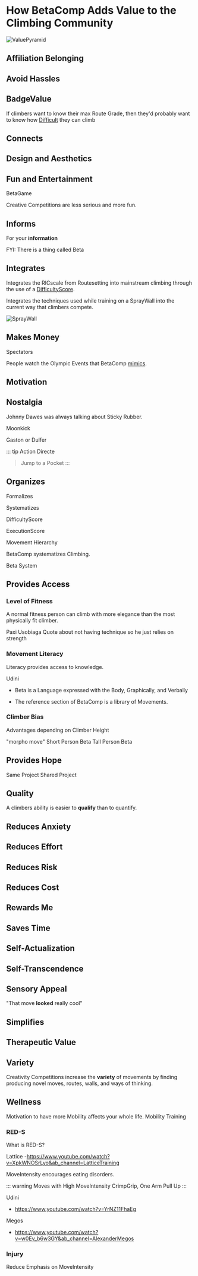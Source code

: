 # How BetaComp Adds Value to the Climbing Community

![ValuePyramid](/ValuePyramid.png)


<!-- ---------------------------------------------------------------------------- -->
## Affiliation Belonging




<!-- ---------------------------------------------------------------------------- -->
## Avoid Hassles


<!-- ---------------------------------------------------------------------------- -->
## BadgeValue

If climbers want to know their max Route Grade, then they'd probably want to know how [Difficult](/reference/Scoring/Difficulty/Overview) they can climb

<!-- ---------------------------------------------------------------------------- -->
## Connects


<!-- ---------------------------------------------------------------------------- -->
## Design and Aesthetics

<!-- ---------------------------------------------------------------------------- -->
## Fun and Entertainment

BetaGame

Creative Competitions are less serious and more fun.


<!-- ---------------------------------------------------------------------------- -->
## Informs

For your **information**

FYI: There is a thing called Beta

<!-- ---------------------------------------------------------------------------- -->
## Integrates

Integrates the RICscale from Routesetting into mainstream climbing through the use of a [DifficultyScore](/reference/scoring/Difficulty/Overview).


Integrates the techniques used while training on a SprayWall into the current way that climbers compete.


![SprayWall](/SprayWall_00.png)



<!-- ---------------------------------------------------------------------------- -->
## Makes Money

Spectators

People watch the Olympic Events that BetaComp [mimics](/guide/How/OtherSport).
<!-- ---------------------------------------------------------------------------- -->
## Motivation



<!-- ---------------------------------------------------------------------------- -->
## Nostalgia

Johnny Dawes was always talking about Sticky Rubber.

Moonkick

Gaston or Dulfer



::: tip Action Directe
> Jump to a Pocket
:::
<!-- ---------------------------------------------------------------------------- -->
## Organizes

Formalizes

Systematizes

DifficultyScore

ExecutionScore

Movement Hierarchy

BetaComp systematizes Climbing. 

Beta System

<!-- ---------------------------------------------------------------------------- -->
## Provides Access


### Level of Fitness

A normal fitness person can climb with more elegance than the most physically fit climber. 

Paxi Usobiaga Quote about not having technique so he just relies on strength

### Movement Literacy

Literacy provides access to knowledge.

Udini

- Beta is a Language expressed with the Body, Graphically, and Verbally

- The reference section of BetaComp is a library of Movements. 


### Climber Bias

Advantages depending on Climber Height

"morpho move"
Short Person Beta
Tall Person Beta

<!-- ---------------------------------------------------------------------------- -->
## Provides Hope

Same Project
Shared Project
<!-- ---------------------------------------------------------------------------- -->

## Quality

A climbers ability is easier to **qualify** than to quantify. 
<!-- ---------------------------------------------------------------------------- -->
## Reduces Anxiety

<!-- ---------------------------------------------------------------------------- -->
## Reduces Effort

<!-- ---------------------------------------------------------------------------- -->
## Reduces Risk

<!-- ---------------------------------------------------------------------------- -->
## Reduces Cost

<!-- ---------------------------------------------------------------------------- -->
## Rewards Me

<!-- ---------------------------------------------------------------------------- -->
## Saves Time

<!-- ---------------------------------------------------------------------------- -->
## Self-Actualization


<!-- ---------------------------------------------------------------------------- -->
## Self-Transcendence

<!-- ---------------------------------------------------------------------------- -->
## Sensory Appeal

"That move **looked** really cool"

<!-- ---------------------------------------------------------------------------- -->
## Simplifies


<!-- ---------------------------------------------------------------------------- -->
## Therapeutic Value




<!-- ---------------------------------------------------------------------------- -->
## Variety

Creativity Competitions increase the **variety** of movements by finding producing novel moves, routes, walls, and ways of thinking.




<!-- ---------------------------------------------------------------------------- -->
## Wellness

Motivation to have more Mobility affects your whole life. Mobility Training
### RED-S

What is RED-S?

Lattice
-https://www.youtube.com/watch?v=XpkWNOSrLyo&ab_channel=LatticeTraining

MoveIntensity encourages eating disorders.

::: warning Moves with High MoveIntensity
CrimpGrip, One Arm Pull Up
:::

Udini

- https://www.youtube.com/watch?v=YrNZ11FhaEg

Megos

- https://www.youtube.com/watch?v=w0Ev_b6w3GY&ab_channel=AlexanderMegos




### Injury

Reduce Emphasis on MoveIntensity

